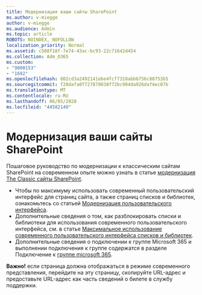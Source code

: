 ```yaml
---
title: Модернизация ваши сайты SharePoint
ms.author: v-miegge
author: v-miegge
ms.audience: Admin
ms.topic: article
ROBOTS: NOINDEX, NOFOLLOW
localization_priority: Normal
ms.assetid: c508f18f-7e74-43ac-bc93-22c71642d454
ms.collection: Adm_O365
ms.custom:
- "9000153"
- "1692"
ms.openlocfilehash: 802cd3a2492141ebe4fcf7318abb6756c88753b5
ms.sourcegitcommit: f28dafa0f727870038f72bc904da926daf4ec07b
ms.translationtype: MT
ms.contentlocale: ru-RU
ms.lasthandoff: 06/05/2020
ms.locfileid: "44582140"
---
```

# <a name="modernize-your-sharepoint-sites"></a>Модернизация ваши сайты SharePoint

Пошаговое руководство по модернизации к классическим сайтам SharePoint на современном опыте можно узнать в статье [модернизация The Classic сайты SharePoint](https://docs.microsoft.com/sharepoint/dev/transform/modernize-classic-sites).

* Чтобы по максимуму использовать современный пользовательский интерфейс для страниц сайта, а также страниц списков и библиотек, ознакомьтесь со статьей [Модернизация пользовательского интерфейса](https://docs.microsoft.com/sharepoint/dev/transform/modernize-userinterface).
* Дополнительные сведения о том, как разблокировать списки и библиотеки для использования современного пользовательского интерфейса, см. в статье [Максимальное использование современного пользовательского интерфейса списков и библиотек](https://docs.microsoft.com/sharepoint/dev/transform/modernize-userinterface-lists-and-libraries).
* Дополнительные сведения о подключении к группе Microsoft 365 и выполнении подключения к группе содержатся в разделе Подключение к [группе microsoft 365](https://docs.microsoft.com/sharepoint/dev/transform/modernize-connect-to-office365-group).

**Важно!** если страница должна отображаться в режиме современного представления, перейдите на эту страницу, скопируйте URL-адрес и предоставьте URL-адрес как часть сведений о билете в службу поддержки.
